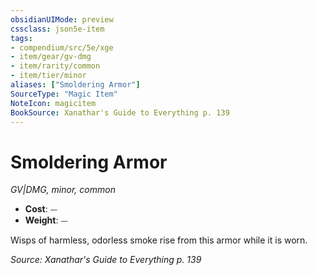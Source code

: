 ```yaml
---
obsidianUIMode: preview
cssclass: json5e-item
tags:
- compendium/src/5e/xge
- item/gear/gv-dmg
- item/rarity/common
- item/tier/minor
aliases: ["Smoldering Armor"]
SourceType: "Magic Item"
NoteIcon: magicitem
BookSource: Xanathar's Guide to Everything p. 139
---
```

# Smoldering Armor
*GV|DMG, minor, common*  

- **Cost**: ⏤
- **Weight**: ⏤

Wisps of harmless, odorless smoke rise from this armor while it is worn.

*Source: Xanathar's Guide to Everything p. 139*